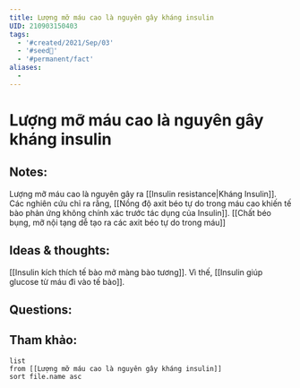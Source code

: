 ```yaml
---
title: Lượng mỡ máu cao là nguyên gây kháng insulin
UID: 210903150403
tags:
  - '#created/2021/Sep/03'
  - '#seed🥜'
  - '#permanent/fact'
aliases:
  - 
---
```

# Lượng mỡ máu cao là nguyên gây kháng insulin

## Notes:
Lượng mỡ máu cao là nguyên gây ra [[Insulin resistance|Kháng Insulin]]. Các nghiên cứu chỉ ra rằng, [[Nồng độ axit béo tự do trong máu cao khiến tế bào phản ứng không chính xác trước tác dụng của Insulin]]. [[Chất béo bụng, mỡ nội tạng dễ tạo ra các axit béo tự do trong máu]]

## Ideas & thoughts:
[[Insulin kích thích tế bào mở màng bào tương]]. Vì thế, [[Insulin giúp glucose từ máu đi vào tế bào]].

## Questions:


## Tham khảo:
```dataview
list
from [[Lượng mỡ máu cao là nguyên gây kháng insulin]]
sort file.name asc
```